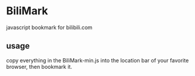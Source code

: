 # BiliMark
javascript bookmark for bilibili.com

## usage
copy everything in the BiliMark-min.js into the location bar of your favorite browser, then bookmark it.

